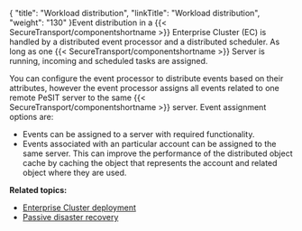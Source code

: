 {
    "title": "Workload distribution",
    "linkTitle": "Workload distribution",
    "weight": "130"
}Event distribution in a {{< SecureTransport/componentshortname  >}} Enterprise Cluster (EC) is handled by a distributed event processor and a distributed scheduler. As long as one {{< SecureTransport/componentshortname  >}} Server is running, incoming and scheduled tasks are assigned.

You can configure the event processor to distribute events based on their attributes, however the event processor assigns all events related to one remote PeSIT server to the same {{< SecureTransport/componentshortname  >}} server. Event assignment options are:

-   Events can be assigned to a server with required functionality.
-   Events associated with an particular account can be assigned to the same server. This can improve the performance of the distributed object cache by caching the object that represents the account and related object where they are used.

**Related topics:**

-   [Enterprise Cluster deployment](../c_st_large_enterprise_cluster_deployment)
-   [Passive disaster recovery](../c_st_passive_disaster_recovery)
